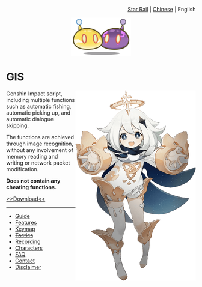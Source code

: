 <p align = 'right'>
  <a href = 'https://github.com/phonowell/march-7th'>Star Rail</a>
  |
  <a href = '../../readme.md'>Chinese</a>
  |
  English
</p>

<p align = 'center'>
  <img
    align = 'center'
    src = '../../static/slimes.png'
    width = '160'
  />
</p>

# GIS

<img
  align = 'right'
  src = '../../static/paimon.png'
  width = '320'
/>

Genshin Impact script, including multiple functions such as automatic fishing, automatic picking up, and automatic dialogue skipping.

The functions are achieved through image recognition, without any involvement of memory reading and writing or network packet modification.

**Does not contain any cheating functions.**

<a align = 'center' href = 'https://github.com/phonowell/genshin-impact-script/releases'>>>Download<<</a>

---

- [Guide](./guide.md)
- [Features](./feature.md)
- [Keymap](./keymap.md)
- ~~[Tactics](./tactic.md)~~
- [Recording](./recording.md)
- [Characters](../../data/dictionary/character.yaml)
- [FAQ](./faq.md)
- [Contact](./contact.md)
- [Disclaimer](./disclaimer.md)
